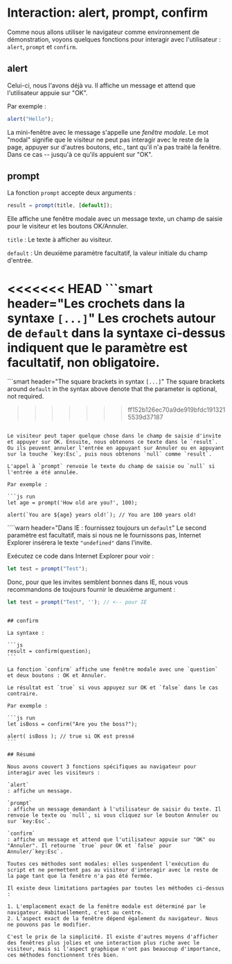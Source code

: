 # Interaction: alert, prompt, confirm

Comme nous allons utiliser le navigateur comme environnement de démonstration, voyons quelques fonctions pour interagir avec l'utilisateur : `alert`, `prompt` et `confirm`.

## alert

Celui-ci, nous l'avons déjà vu. Il affiche un message et attend que l'utilisateur appuie sur "OK".

Par exemple :

```js run
alert("Hello");
```

La mini-fenêtre avec le message s'appelle une *fenêtre modale*. Le mot "modal" signifie que le visiteur ne peut pas interagir avec le reste de la page, appuyer sur d'autres boutons, etc., tant qu'il n'a pas traité la fenêtre. Dans ce cas -- jusqu'à ce qu'ils appuient sur "OK".

## prompt

La fonction `prompt` accepte deux arguments :

```js no-beautify
result = prompt(title, [default]);
```

Elle affiche une fenêtre modale avec un message texte, un champ de saisie pour le visiteur et les boutons OK/Annuler.

`title`
: Le texte à afficher au visiteur.

`default`
: Un deuxième paramètre facultatif, la valeur initiale du champ d'entrée.

<<<<<<< HEAD
```smart header="Les crochets dans la syntaxe `[...]`"
Les crochets autour de `default` dans la syntaxe ci-dessus indiquent que le paramètre est facultatif, non obligatoire.
=======
```smart header="The square brackets in syntax `[...]`"
The square brackets around `default` in the syntax above denote that the parameter is optional, not required.
>>>>>>> ff152b126ec70a9de919bfdc1913215539d37187
```

Le visiteur peut taper quelque chose dans le champ de saisie d'invite et appuyer sur OK. Ensuite, nous obtenons ce texte dans le `result`. Ou ils peuvent annuler l'entrée en appuyant sur Annuler ou en appuyant sur la touche `key:Esc`, puis nous obtenons `null` comme `result`.

L'appel à `prompt` renvoie le texte du champ de saisie ou `null` si l'entrée a été annulée.

Par exemple :

```js run
let age = prompt('How old are you?', 100);

alert(`You are ${age} years old!`); // You are 100 years old!
```

````warn header="Dans IE : fournissez toujours un `default`"
Le second paramètre est facultatif, mais si nous ne le fournissons pas, Internet Explorer insérera le texte `"undefined"` dans l'invite.

Exécutez ce code dans Internet Explorer pour voir :

```js run
let test = prompt("Test");
```

Donc, pour que les invites semblent bonnes dans IE, nous vous recommandons de toujours fournir le deuxième argument :

```js run
let test = prompt("Test", ''); // <-- pour IE
```
````

## confirm

La syntaxe :

```js
result = confirm(question);
```

La fonction `confirm` affiche une fenêtre modale avec une `question` et deux boutons : OK et Annuler.

Le résultat est `true` si vous appuyez sur OK et `false` dans le cas contraire.

Par exemple :

```js run
let isBoss = confirm("Are you the boss?");

alert( isBoss ); // true si OK est pressé
```

## Résumé

Nous avons couvert 3 fonctions spécifiques au navigateur pour interagir avec les visiteurs :

`alert`
: affiche un message.

`prompt`
: affiche un message demandant à l'utilisateur de saisir du texte. Il renvoie le texte ou `null`, si vous cliquez sur le bouton Annuler ou sur `key:Esc`.

`confirm`
: affiche un message et attend que l'utilisateur appuie sur "OK" ou "Annuler". Il retourne `true` pour OK et `false` pour Annuler/`key:Esc`.

Toutes ces méthodes sont modales: elles suspendent l'exécution du script et ne permettent pas au visiteur d'interagir avec le reste de la page tant que la fenêtre n'a pas été fermée.

Il existe deux limitations partagées par toutes les méthodes ci-dessus :

1. L'emplacement exact de la fenêtre modale est déterminé par le navigateur. Habituellement, c'est au centre.
2. L'aspect exact de la fenêtre dépend également du navigateur. Nous ne pouvons pas le modifier.

C'est le prix de la simplicité. Il existe d'autres moyens d'afficher des fenêtres plus jolies et une interaction plus riche avec le visiteur, mais si l'aspect graphique n'ont pas beaucoup d'importance, ces méthodes fonctionnent très bien.
